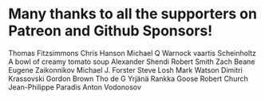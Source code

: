 # Many thanks to all the supporters on Patreon and Github Sponsors!

Thomas Fitzsimmons
Chris Hanson
Michael Q Warnock
vaartis
Scheinholtz
A bowl of creamy tomato soup
Alexander Shendi
Robert Smith
Zach Beane
Eugene Zaikonnikov
Michael J. Forster
Steve Losh
Mark Watson
Dimitri Krassovski
Gordon Brown
Tho de G
Yrjänä Rankka
Goose
Robert Church
Jean-Philippe Paradis
Anton Vodonosov

